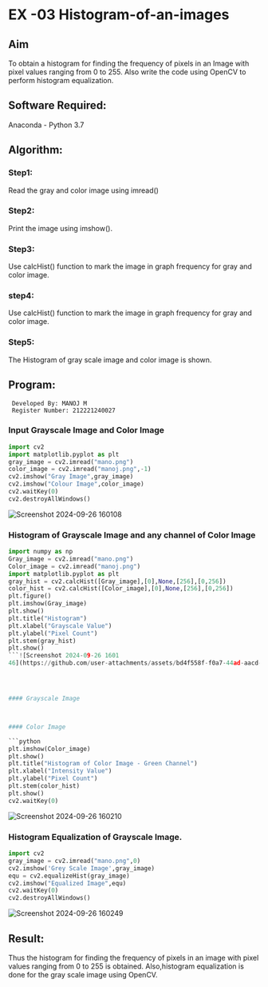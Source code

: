 # EX -03 Histogram-of-an-images
## Aim
To obtain a histogram for finding the frequency of pixels in an Image with pixel values ranging from 0 to 255. Also write the code using OpenCV to perform histogram equalization.

## Software Required:
Anaconda - Python 3.7

## Algorithm:
### Step1:
Read the gray and color image using imread()

### Step2:
Print the image using imshow().



### Step3:
Use calcHist() function to mark the image in graph frequency for gray and color image.

### step4:
Use calcHist() function to mark the image in graph frequency for gray and color image.

### Step5:
The Histogram of gray scale image and color image is shown.


## Program:
```
 Developed By: MANOJ M
 Register Number: 212221240027
```
### Input Grayscale Image and Color Image

```python
import cv2
import matplotlib.pyplot as plt
gray_image = cv2.imread("mano.png")
color_image = cv2.imread("manoj.png",-1)
cv2.imshow("Gray Image",gray_image)
cv2.imshow("Colour Image",color_image)
cv2.waitKey(0)
cv2.destroyAllWindows()
```
![Screenshot 2024-09-26 160108](https://github.com/user-attachments/assets/70b0a374-734c-4d75-866f-f8087aaf2df0)


### Histogram of Grayscale Image and any channel of Color Image

```python
import numpy as np
Gray_image = cv2.imread("mano.png")
Color_image = cv2.imread("manoj.png")
import matplotlib.pyplot as plt
gray_hist = cv2.calcHist([Gray_image],[0],None,[256],[0,256])
color_hist = cv2.calcHist([Color_image],[0],None,[256],[0,256])
plt.figure()
plt.imshow(Gray_image)
plt.show()
plt.title("Histogram")
plt.xlabel("Grayscale Value")
plt.ylabel("Pixel Count")
plt.stem(gray_hist)
plt.show()
```![Screenshot 2024-09-26 1601
46](https://github.com/user-attachments/assets/bd4f558f-f0a7-44ad-aacd-7a0da6cc5f74)




#### Grayscale Image



#### Color Image

```python
plt.imshow(Color_image)
plt.show()
plt.title("Histogram of Color Image - Green Channel")
plt.xlabel("Intensity Value")
plt.ylabel("Pixel Count")
plt.stem(color_hist)
plt.show()
cv2.waitKey(0)
```

![Screenshot 2024-09-26 160210](https://github.com/user-attachments/assets/c5592897-faf1-4f06-8f3e-7e979b251fab)


### Histogram Equalization of Grayscale Image.

```python
import cv2
gray_image = cv2.imread("mano.png",0)
cv2.imshow('Grey Scale Image',gray_image)
equ = cv2.equalizeHist(gray_image)
cv2.imshow("Equalized Image",equ)
cv2.waitKey(0)
cv2.destroyAllWindows()
```

![Screenshot 2024-09-26 160249](https://github.com/user-attachments/assets/0dfaa036-266b-4ae7-b8bf-523a819f9177)


## Result: 
Thus the histogram for finding the frequency of pixels in an image with pixel values ranging from 0 to 255 is obtained. Also,histogram equalization is done for the gray scale image using OpenCV.
